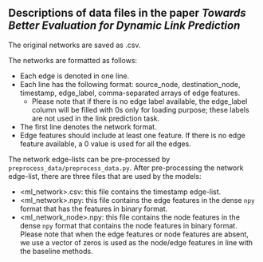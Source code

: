 ## Descriptions of data files in the paper *Towards Better Evaluation for Dynamic Link Prediction*

The original networks are saved as <network>.csv.

The networks are formatted as follows:
* Each edge is denoted in one line.
* Each line has the following format: source_node, destination_node, timestamp, edge_label, comma-separated arrays of edge features.
	* Please note that if there is no edge label available, the edge_label column will be filled with 0s only for loading purpose; these labels are not used in the link prediction task.
* The first line denotes the network format.
* Edge features should include at least one feature. If there is no edge feature available, a 0 value is used for all the edges.

The network edge-lists can be pre-processed by ```preprocess_data/preprocess_data.py```.
After pre-processing the network edge-list, there are three files that are used by the models:
- <ml_network>.csv: this file contains the timestamp edge-list.
- <ml_network>.npy: this file contains the edge features in the dense `npy` format that has the features in binary format.
- <ml_network_node>.npy: this file contains the node features in the dense `npy` format that contains the node features in binary format.
Please note that when the edge features or node features are absent, we use a vector of zeros is used as the node/edge features in line with the baseline methods.
